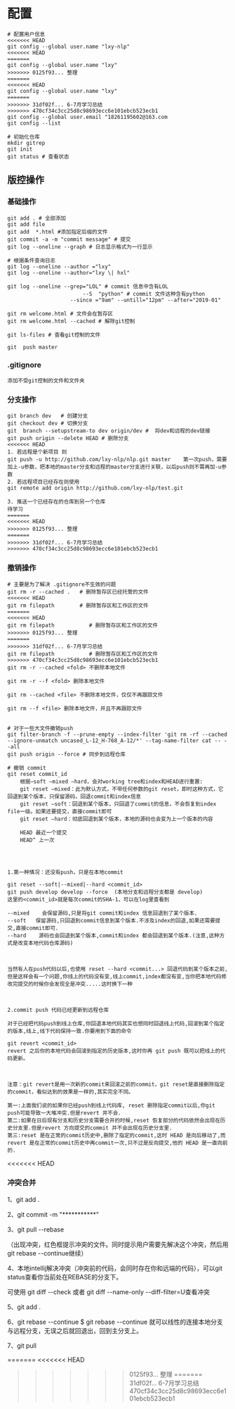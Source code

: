# 配置

```shell
# 配置用户信息
<<<<<<< HEAD
git config --global user.name "lxy-nlp"
<<<<<<< HEAD
=======
git config --global user.name "lxy"
>>>>>>> 0125f93... 整理
=======
<<<<<<< HEAD
git config --global user.name "lxy"
=======
>>>>>>> 31df02f... 6-7月学习总结
>>>>>>> 470cf34c3cc25d8c98693ecc6e101ebcb523ecb1
git config --global user.email "18261195602@163.com
git config --list

# 初始化仓库
mkdir gitrep
git init 
git status # 查看状态
```



## 版控操作

### 基础操作

```shell
git add . # 全部添加
git add file
git add  *.html #添加指定后缀的文件
git commit -a -m "commit message" # 提交
git log --oneline --graph # 日志显示格式为一行显示

# 根据条件查询日志
git log --oneline --author ="lxy"
git log --oneline --author="lxy \| hxl"

git log --oneline --grep="LOL" # commit 信息中含有LOL
						--S  "python" # commit 文件这种含有python
					--since ="9am" --untill="12pm" --after="2019-01"

git rm welcome.html # 文件会在暂存区
git rm welcome.html --cached # 解除git控制

git ls-files # 查看git控制的文件

git  push master
```

### .gitignore

```shell
添加不受git控制的文件和文件夹
```

### 分支操作

```shell
git branch dev   # 创建分支
git checkout dev # 切换分支
git  branch --setupstream-to dev origin/dev #  将dev和远程的dev链接
git push origin --delete HEAD # 删除分支
<<<<<<< HEAD
1. 若远程是个新项目 则
git push -u http://github.com/lxy-nlp/nlp.git master    第一次push，需要加上-u参数，把本地的master分支和远程的master分支进行关联，以后push则不需再加-u参数
2. 若远程项目已经存在则使用
git remote add origin http://github.com/lxy-nlp/test.git

3. 推送一个已经存在的仓库到另一个仓库
待学习
=======
<<<<<<< HEAD
>>>>>>> 0125f93... 整理
=======
>>>>>>> 31df02f... 6-7月学习总结
>>>>>>> 470cf34c3cc25d8c98693ecc6e101ebcb523ecb1

```

### 撤销操作

```shell
# 主要是为了解决 .gitignore不生效的问题
git rm -r --cached .   # 删除暂存区已经托管的文件
<<<<<<< HEAD
git rm filepath        # 删除暂存区和工作区的文件
=======
<<<<<<< HEAD
git rm filepath           # 删除暂存区和工作区的文件
>>>>>>> 0125f93... 整理
=======
>>>>>>> 31df02f... 6-7月学习总结
git rm filepath           # 删除暂存区和工作区的文件
>>>>>>> 470cf34c3cc25d8c98693ecc6e101ebcb523ecb1
git rm -r --cached <fold> 不删除本地文件

git rm -r --f <fold> 删除本地文件

git rm --cached <file> 不删除本地文件，仅仅不再跟踪文件

git rm --f <file> 删除本地文件，并且不再跟踪文件


# 对于一些大文件撤销push
git filter-branch -f --prune-empty --index-filter 'git rm -rf --cached --ignore-unmatch uncased_L-12_H-768_A-12/*' --tag-name-filter cat -- --all
git push origin --force # 同步到远程仓库 

# 撤销 commit 
git reset commit_id 
    根据–soft –mixed –hard，会对working tree和index和HEAD进行重置:
    git reset –mixed：此为默认方式，不带任何参数的git reset，即时这种方式，它回退到某个版本，只保留源码，回退commit和index信息
    git reset –soft：回退到某个版本，只回退了commit的信息，不会恢复到index file一级。如果还要提交，直接commit即可
    git reset –hard：彻底回退到某个版本，本地的源码也会变为上一个版本的内容
    
    HEAD 最近一个提交
    HEAD^ 上一次




1.第一种情况：还没有push，只是在本地commit

git reset --soft|--mixed|--hard <commit_id>
git push develop develop --force  (本地分支和远程分支都是 develop)
这里的<commit_id>就是每次commit的SHA-1，可以在log里查看到

--mixed    会保留源码,只是将git commit和index 信息回退到了某个版本.
--soft   保留源码,只回退到commit信息到某个版本.不涉及index的回退,如果还需要提交,直接commit即可.
--hard    源码也会回退到某个版本,commit和index 都会回退到某个版本.(注意,这种方式是改变本地代码仓库源码)

 

当然有人在push代码以后,也使用 reset --hard <commit...> 回退代码到某个版本之前,但是这样会有一个问题,你线上的代码没有变,线上commit,index都没有变,当你把本地代码修改完提交的时候你会发现全是冲突.....这时换下一种

 

2.commit push 代码已经更新到远程仓库

对于已经把代码push到线上仓库,你回退本地代码其实也想同时回退线上代码,回滚到某个指定的版本,线上,线下代码保持一致.你要用到下面的命令

git revert <commit_id>
revert 之后你的本地代码会回滚到指定的历史版本,这时你再 git push 既可以把线上的代码更新。

 

注意：git revert是用一次新的commit来回滚之前的commit，git reset是直接删除指定的commit，看似达到的效果是一样的,其实完全不同。

第一:上面我们说的如果你已经push到线上代码库, reset 删除指定commit以后,你git push可能导致一大堆冲突.但是revert 并不会.
第二:如果在日后现有分支和历史分支需要合并的时候,reset 恢复部分的代码依然会出现在历史分支里.但是revert 方向提交的commit 并不会出现在历史分支里.
第三:reset 是在正常的commit历史中,删除了指定的commit,这时 HEAD 是向后移动了,而 revert 是在正常的commit历史中再commit一次,只不过是反向提交,他的 HEAD 是一直向前的.

```

<<<<<<< HEAD
### 冲突合并
1、git add .

2、git commit -m "***********"

3、git pull --rebase

（出现冲突，红色框提示冲突的文件。同时提示用户需要先解决这个冲突，然后用git rebase --continue继续）

4、本地intellij解决冲突（冲突前的代码，会同时存在你和远端的代码），可以git status查看你当前处在REBASE的分支下。

可使用 git diff --check 或者 git diff --name-only --diff-filter=U查看冲突

5、git add .

6、git rebase --continue  $ git rebase --continue 就可以线性的连接本地分支与远程分支，无误之后就回退出，回到主分支上。


7、git pull

=======
<<<<<<< HEAD
>>>>>>> 0125f93... 整理
=======
>>>>>>> 31df02f... 6-7月学习总结
>>>>>>> 470cf34c3cc25d8c98693ecc6e101ebcb523ecb1


